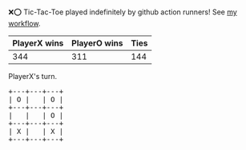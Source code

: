 :x::o: Tic-Tac-Toe played indefinitely by github action runners! See [my workflow](.github/workflows/play.yaml).

|PlayerX wins|PlayerO wins|Ties|
|-|-|-|
|344|311|144|

PlayerX's turn.

<pre>
+---+---+---+
| O |   | O |
+---+---+---+
|   |   | O |
+---+---+---+
| X |   | X |
+---+---+---+
</pre>